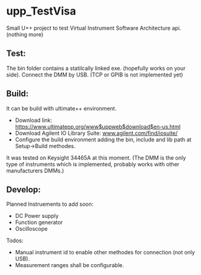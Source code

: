 # upp_TestVisa
Small U++ project to test Virtual Instrument Software Architecture api. (nothing more)

Test:
-----

 The bin folder contains a statilcally linked exe.
 (hopefully works on your side). Connect the DMM by USB. (TCP or GPIB is not implemented yet)

Build:
-----

It can be build with ultimate++ environment.
 - Download link: https://www.ultimatepp.org/www$uppweb$download$en-us.html
 - Download Agilent IO Library Suite: www.agilent.com/find/iosuite/
 - Configure the build environment adding the bin, include and lib path at Setup->Build methodes.
 
It was tested on Keysight 34465A at this moment. (The DMM is the only type of instruments which is implemented, probably works with other manufacturers DMMs.)

Develop:
--------

Planned Instruements to add soon:
 - DC Power supply
 - Function generator
 - Oscilloscope
 
Todos:
 - Manual instrument id to enable other methodes for connection (not only USB).
 - Measurement ranges shall be configurable.
 
